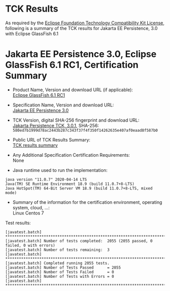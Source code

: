 TCK Results
===========

As required by the
[Eclipse Foundation Technology Compatibility Kit License](https://www.eclipse.org/legal/tck.php),
following is a summary of the TCK results for Jakarta EE Persistence, 3.0 with Eclipse GlassFish 6.1

# Jakarta EE Persistence 3.0, Eclipse GlassFish 6.1 RC1, Certification Summary

- Product Name, Version and download URL (if applicable): <br/>
  [Eclipse GlassFish 6.1 RC1](https://download.eclipse.org/ee4j/glassfish/glassfish-6.1.0-RC1.zip)

- Specification Name, Version and download URL: <br/>
  [Jakarta EE Persistence 3.0](https://jakarta.ee/specifications/persistence/3.0)

- TCK Version, digital SHA-256 fingerprint and download URL: <br/>
  [Jakarta Persistence TCK, 3.0.1](https://download.eclipse.org/ee4j/jakartaee-tck/jakartaee9-eftl/promoted/jakarta-persistence-tck-3.0.1.zip), 
  SHA-256: `580ed7b1999d78ac2443b287c343f37f4f350f14262635e407af0eaad8f587b0`

- Public URL of TCK Results Summary: <br/>
  [TCK results summary](./TCK-Results-6.1-RC1)
  
- Any Additional Specification Certification Requirements: <br/>
  None

- Java runtime used to run the implementation: <br/>
```
java version "11.0.7" 2020-04-14 LTS
Java(TM) SE Runtime Environment 18.9 (build 11.0.7+8-LTS)
Java HotSpot(TM) 64-Bit Server VM 18.9 (build 11.0.7+8-LTS, mixed mode)
```

- Summary of the information for the certification environment, operating system, cloud, ...: <br/>
  Linux Centos 7

Test results:

```
[javatest.batch] ********************************************************************************
[javatest.batch] Number of tests completed:  2055 (2055 passed, 0 failed, 0 with errors)
[javatest.batch] Number of tests remaining:  3
[javatest.batch] ********************************************************************************
[javatest.batch] Completed running 2055 tests.
[javatest.batch] Number of Tests Passed      = 2055
[javatest.batch] Number of Tests Failed      = 0
[javatest.batch] Number of Tests with Errors = 0
[javatest.batch] ********************************************************************************
```
